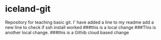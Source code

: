 # iceland-git
Repository for teaching basic git. 
I' have added a line to my readme
add a new line to check if ssh install worked
###this is a local change
###This is another local change.
###this is a Githib cloud based change
